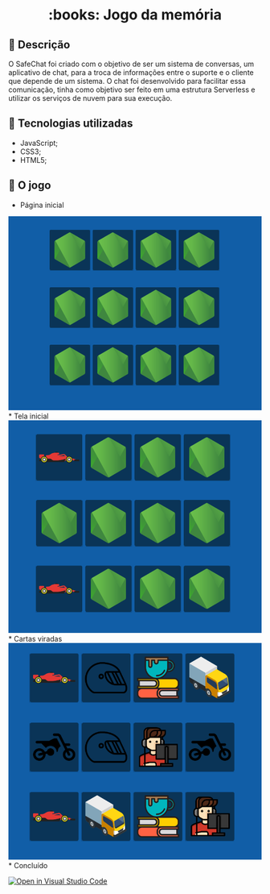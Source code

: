 <h1 align="center">:books: Jogo da memória</h1>

## :memo: Descrição
O SafeChat foi criado com o objetivo de ser um sistema de conversas, um aplicativo de chat, para a troca de informações entre o suporte e o cliente que depende de um sistema. 
O chat foi desenvolvido para facilitar essa comunicação, tinha como objetivo ser feito em uma estrutura Serverless e utilizar os serviços de nuvem para sua execução.


## :wrench: Tecnologias utilizadas
* JavaScript;
* CSS3;
* HTML5;

## :rocket: O jogo
* Página inicial
<img src="prints/tela.png" alt="tela">
* Tela inicial
<img src="prints/carta.png" alt="cadastro">
* Cartas viradas
<img src="prints/gg.png" alt="verificacao">
* Concluído



[![Open in Visual Studio Code](https://classroom.github.com/assets/open-in-vscode-c66648af7eb3fe8bc4f294546bfd86ef473780cde1dea487d3c4ff354943c9ae.svg)](https://classroom.github.com/online_ide?assignment_repo_id=8233945&assignment_repo_type=AssignmentRepo)
